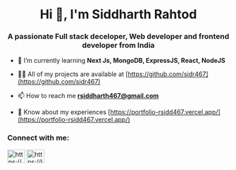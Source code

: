 <h1 align="center">Hi 👋, I'm Siddharth Rahtod</h1>
<h3 align="center">A passionate Full stack deceloper, Web developer and frontend developer from India</h3>

- 🌱 I’m currently learning **Next Js, MongoDB, ExpressJS, React, NodeJS**

- 👨‍💻 All of my projects are available at [https://github.com/sidr467](https://github.com/sidr467)

- 📫 How to reach me **rsiddharth467@gmail.com**

- 📄 Know about my experiences [https://portfolio-rsidd467.vercel.app/](https://portfolio-rsidd467.vercel.app/)

<h3 align="left">Connect with me:</h3>
<p align="left">
<a href="https://linkedin.com/in/https://www.linkedin.com/in/siddharth-rathod-6524b926b/" target="blank"><img align="center" src="https://raw.githubusercontent.com/rahuldkjain/github-profile-readme-generator/master/src/images/icons/Social/linked-in-alt.svg" alt="https://www.linkedin.com/in/siddharth-rathod-6524b926b/" height="30" width="40" /></a>
<a href="https://www.leetcode.com/https://leetcode.com/u/sr467/" target="blank"><img align="center" src="https://raw.githubusercontent.com/rahuldkjain/github-profile-readme-generator/master/src/images/icons/Social/leet-code.svg" alt="https://leetcode.com/u/sr467/" height="30" width="40" /></a>
</p>
